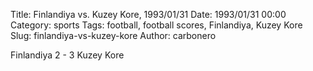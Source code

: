 Title: Finlandiya vs. Kuzey Kore, 1993/01/31
Date: 1993/01/31 00:00
Category: sports
Tags: football, football scores, Finlandiya, Kuzey Kore
Slug: finlandiya-vs-kuzey-kore
Author: carbonero


Finlandiya 2 - 3 Kuzey Kore
